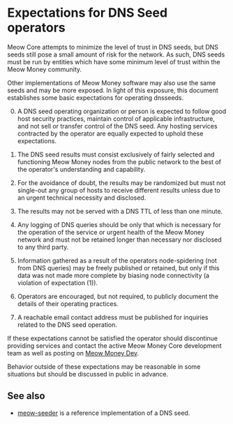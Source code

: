 Expectations for DNS Seed operators
====================================

Meow Core attempts to minimize the level of trust in DNS seeds,
but DNS seeds still pose a small amount of risk for the network.
As such, DNS seeds must be run by entities which have some minimum
level of trust within the Meow Money community.

Other implementations of Meow Money software may also use the same
seeds and may be more exposed. In light of this exposure, this
document establishes some basic expectations for operating dnsseeds.

0. A DNS seed operating organization or person is expected to follow good
host security practices, maintain control of applicable infrastructure,
and not sell or transfer control of the DNS seed. Any hosting services
contracted by the operator are equally expected to uphold these expectations.

1. The DNS seed results must consist exclusively of fairly selected and
functioning Meow Money nodes from the public network to the best of the
operator's understanding and capability.

2. For the avoidance of doubt, the results may be randomized but must not
single-out any group of hosts to receive different results unless due to an
urgent technical necessity and disclosed.

3. The results may not be served with a DNS TTL of less than one minute.

4. Any logging of DNS queries should be only that which is necessary
for the operation of the service or urgent health of the Meow Money
network and must not be retained longer than necessary nor disclosed
to any third party.

5. Information gathered as a result of the operators node-spidering
(not from DNS queries) may be freely published or retained, but only
if this data was not made more complete by biasing node connectivity
(a violation of expectation (1)).

6. Operators are encouraged, but not required, to publicly document the
details of their operating practices.

7. A reachable email contact address must be published for inquiries
related to the DNS seed operation.

If these expectations cannot be satisfied the operator should
discontinue providing services and contact the active Meow Money
Core development team as well as posting on
[Meow Money Dev](https://reddit.com/r/meow_dao).

Behavior outside of these expectations may be reasonable in some
situations but should be discussed in public in advance.

See also
----------
- [meow-seeder](https://github.com/langerhans/dogecoin-seeder) is a reference implementation of a DNS seed.
